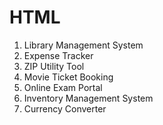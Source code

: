 # HTML
1. Library Management System
2. Expense Tracker
3. ZIP Utility Tool
4. Movie Ticket Booking
5. Online Exam Portal
6. Inventory Management System
7. Currency Converter
